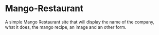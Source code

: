 # Mango-Restaurant
A simple Mango Restaurant site that will display the name of the company, what it does, the mango recipe, an image and an other form.
